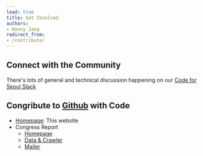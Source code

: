 ```yaml
---
lead: true
title: Get Involved
authors:
- Honny Jang
redirect_from:
- /contribute/
---
```


<!-- TODO: 소개글 -->

<!-- TODO: 코드포서울 연락처 -->
## Connect with the Community

There's lots of general and technical discussion happening on our
[Code for Seoul Slack](https://slack.codeforseoul.org)

## Congribute to [Github](https://github.com/codeforseoul) with Code

* [Homepage](https://github.com/codeforseoul/codeforseoul.github.io): This website
* Congress Report
  * [Homepage](https://github.com/codeforseoul/congress-report-web)
  * [Data & Crawler](https://github.com/codeforseoul/congress-report)
  * [Mailer](https://github.com/codeforseoul/congress-report-mailer)

